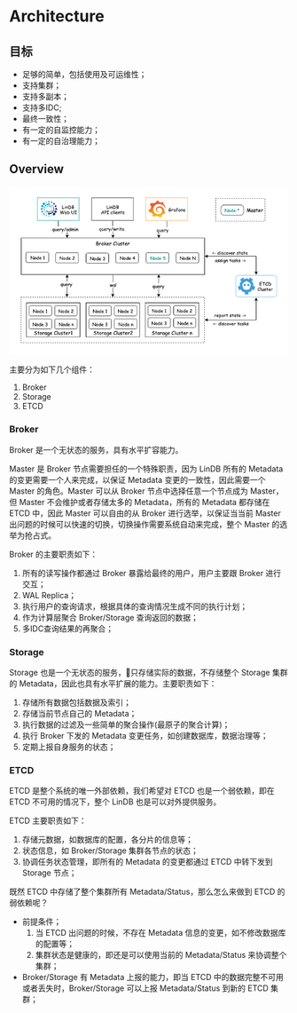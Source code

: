 # Architecture

## 目标
- 足够的简单，包括使用及可运维性；
- 支持集群；
- 支持多副本；
- 支持多IDC;
- 最终一致性；
- 有一定的自监控能力；
- 有一定的自治理能力；

## Overview

![architecture](../../../assets/images/design/architecture.png)

主要分为如下几个组件：
1. Broker
2. Storage
3. ETCD

### Broker

Broker 是一个无状态的服务，具有水平扩容能力。

Master 是 Broker 节点需要担任的一个特殊职责，因为 LinDB 所有的 Metadata 的变更需要一个人来完成，以保证 Metadata 变更的一致性，因此需要一个 Master 的角色。Master 可以从 Broker 节点中选择任意一个节点成为 Master，但 Master 不会维护或者存储太多的 Metadata，所有的 Metadata 都存储在 ETCD 中，因此 Master 可以自由的从 Broker 进行选举，以保证当当前 Master 出问题的时候可以快速的切换，切换操作需要系统自动来完成，整个 Master 的选举为抢占式。

Broker 的主要职责如下：
1. 所有的读写操作都通过 Broker 暴露给最终的用户，用户主要跟 Broker 进行交互；
2. WAL Replica；
3. 执行用户的查询请求，根据具体的查询情况生成不同的执行计划；
4. 作为计算层聚合 Broker/Storage 查询返回的数据；
5. 多IDC查询结果的再聚合；

### Storage

Storage 也是一个无状态的服务，只存储实际的数据，不存储整个 Storage 集群的 Metadata，因此也具有水平扩展的能力。主要职责如下：
1. 存储所有数据包括数据及索引；
2. 存储当前节点自己的 Metadata；
2. 执行数据的过滤及一些简单的聚合操作(最原子的聚合计算)；
3. 执行 Broker 下发的 Metadata 变更任务，如创建数据库，数据治理等；
4. 定期上报自身服务的状态；

### ETCD

ETCD 是整个系统的唯一外部依赖，我们希望对 ETCD 也是一个弱依赖，即在 ETCD 不可用的情况下，整个 LinDB 也是可以对外提供服务。

ETCD 主要职责如下：
1. 存储元数据，如数据库的配置，各分片的信息等；
2. 状态信息，如 Broker/Storage 集群各节点的状态；
3. 协调任务状态管理，即所有的 Metadata 的变更都通过 ETCD 中转下发到 Storage 节点；

既然 ETCD 中存储了整个集群所有 Metadata/Status，那么怎么来做到 ETCD 的弱依赖呢？
- 前提条件；
    1. 当 ETCD 出问题的时候，不存在 Metadata 信息的变更，如不修改数据库的配置等；
    2. 集群状态是健康的，即还是可以使用当前的 Metadata/Status 来协调整个集群；
- Broker/Storage 有 Metadata 上报的能力，即当 ETCD 中的数据完整不可用或者丢失时，Broker/Storage 可以上报 Metadata/Status 到新的 ETCD 集群；
